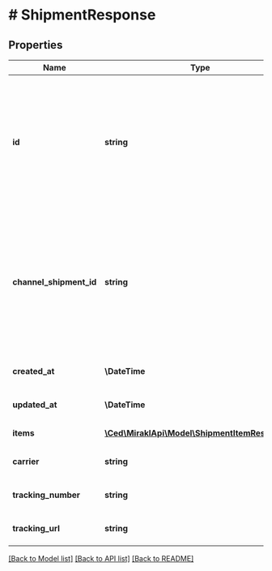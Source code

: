 # # ShipmentResponse

## Properties

Name | Type | Description | Notes
------------ | ------------- | ------------- | -------------
**id** | **string** | Unique shipment identifier used by Connect. This identifier can be used as a primary key, but it must not be shared with final users. | [optional]
**channel_shipment_id** | **string** | Shipment identifier on the sales channel. This identifier is unique for a sales channel, but multiple channels can use the same identifier. | [optional]
**created_at** | **\DateTime** | Shipment creation date | [optional]
**updated_at** | **\DateTime** | Date of last shipment modification | [optional]
**items** | [**\Ced\MiraklApi\Model\ShipmentItemResponse[]**](ShipmentItemResponse.md) | Items to ship | [optional]
**carrier** | **string** | Carrier company name | [optional]
**tracking_number** | **string** | Carrier tracking number | [optional]
**tracking_url** | **string** | Carrier tracking URL | [optional]

[[Back to Model list]](../../README.md#models) [[Back to API list]](../../README.md#endpoints) [[Back to README]](../../README.md)
